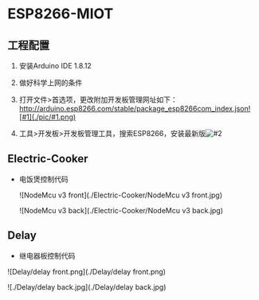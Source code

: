 # ESP8266-MIOT

## 工程配置
1. 安装Arduino IDE 1.8.12
2. 做好科学上网的条件
3. 打开文件>首选项，更改附加开发板管理网址如下：http://arduino.esp8266.com/stable/package_esp8266com_index.json![#1](./pic/#1.png)

4. 工具>开发板>开发板管理工具，搜索ESP8266，安装最新版![#2](./pic/#2.png)

## Electric-Cooker
- 电饭煲控制代码

  ![NodeMcu v3 front](./Electric-Cooker/NodeMcu v3 front.jpg)

  ![NodeMcu v3 back](./Electric-Cooker/NodeMcu v3 back.jpg)

## Delay
- 继电器板控制代码

![Delay/delay front.png](./Delay/delay front.png)

![./Delay/delay back.jpg](./Delay/delay back.jpg)